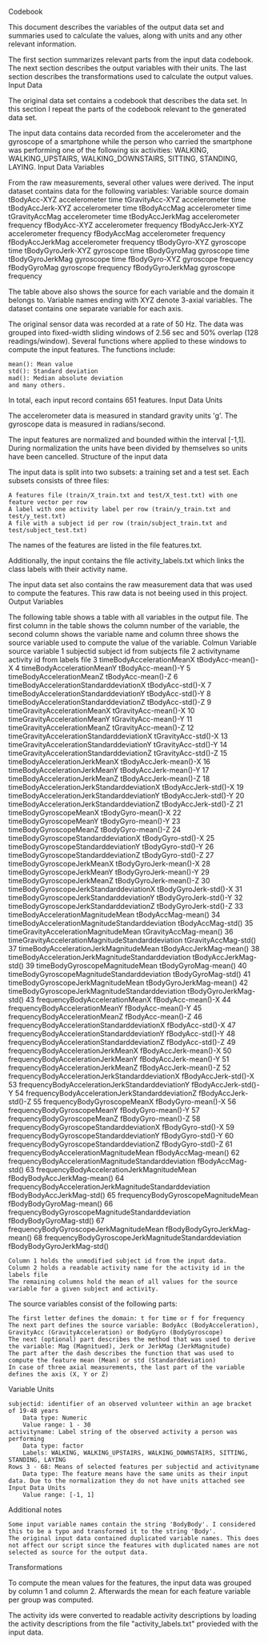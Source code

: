 

Codebook

This document describes the variables of the output data set and summaries used to calculate the values, along with units and any other relevant information.

The first section summarizes relevant parts from the input data codebook. The next section describes the output variables with their units. The last section describes the transformations used to calculate the output values.
Input Data

The original data set contains a codebook that describes the data set. In this section I repeat the parts of the codebook relevant to the generated data set.

The input data contains data recorded from the accelerometer and the gyroscope of a smartphone while the person who carried the smartphone was performing one of the following six activities: WALKING, WALKING_UPSTAIRS, WALKING_DOWNSTAIRS, SITTING, STANDING, LAYING.
Input Data Variables

From the raw measurements, several other values were derived. The input dataset contains data for the following variables:
Variable 	source 	domain
tBodyAcc-XYZ 	accelerometer 	time
tGravityAcc-XYZ 	accelerometer 	time
tBodyAccJerk-XYZ 	accelerometer 	time
tBodyAccMag 	accelerometer 	time
tGravityAccMag 	accelerometer 	time
tBodyAccJerkMag 	accelerometer 	frequency
fBodyAcc-XYZ 	accelerometer 	frequency
fBodyAccJerk-XYZ 	accelerometer 	frequency
fBodyAccMag 	accelerometer 	frequency
fBodyAccJerkMag 	accelerometer 	frequency
tBodyGyro-XYZ 	gyroscope 	time
tBodyGyroJerk-XYZ 	gyroscope 	time
tBodyGyroMag 	gyroscope 	time
tBodyGyroJerkMag 	gyroscope 	time
fBodyGyro-XYZ 	gyroscope 	frequency
fBodyGyroMag 	gyroscope 	frequency
fBodyGyroJerkMag 	gyroscope 	frequency

The table above also shows the source for each variable and the domain it belongs to. Variable names ending with XYZ denote 3-axial variables. The dataset contains one separate variable for each axis.

The original sensor data was recorded at a rate of 50 Hz. The data was grouped into fixed-width sliding windows of 2.56 sec and 50% overlap (128 readings/window). Several functions where applied to these windows to compute the input features. The functions include:

    mean(): Mean value
    std(): Standard deviation
    mad(): Median absolute deviation
    and many others.

In total, each input record contains 651 features.
Input Data Units

The accelerometer data is measured in standard gravity units 'g'. The gyroscope data is measured in radians/second.

The input features are normalized and bounded within the interval [-1,1]. During normalization the units have been divided by themselves so units have been cancelled.
Structure of the input data

The input data is split into two subsets: a training set and a test set. Each subsets consists of three files:

    A features file (train/X_train.txt and test/X_test.txt) with one feature vector per row
    A label with one activity label per row (train/y_train.txt and test/y_test.txt)
    A file with a subject id per row (train/subject_train.txt and test/subject_test.txt)

The names of the features are listed in the file features.txt.

Additionally, the input contains the file activity_labels.txt which links the class labels with their activity name.

The input data set also contains the raw measurement data that was used to compute the features. This raw data is not beeing used in this project.
Output Variables

The following table shows a table with all variables in the output file. The first column in the table shows the column number of the variable, the second column shows the variable name and column three shows the source variable used to compute the value of the variable.
Colmun 	Variable 	source variable
1 	subjectid 	subject id from subjects file
2 	activityname 	activity id from labels file
3 	timeBodyAccelerationMeanX 	tBodyAcc-mean()-X
4 	timeBodyAccelerationMeanY 	tBodyAcc-mean()-Y
5 	timeBodyAccelerationMeanZ 	tBodyAcc-mean()-Z
6 	timeBodyAccelerationStandarddeviationX 	tBodyAcc-std()-X
7 	timeBodyAccelerationStandarddeviationY 	tBodyAcc-std()-Y
8 	timeBodyAccelerationStandarddeviationZ 	tBodyAcc-std()-Z
9 	timeGravityAccelerationMeanX 	tGravityAcc-mean()-X
10 	timeGravityAccelerationMeanY 	tGravityAcc-mean()-Y
11 	timeGravityAccelerationMeanZ 	tGravityAcc-mean()-Z
12 	timeGravityAccelerationStandarddeviationX 	tGravityAcc-std()-X
13 	timeGravityAccelerationStandarddeviationY 	tGravityAcc-std()-Y
14 	timeGravityAccelerationStandarddeviationZ 	tGravityAcc-std()-Z
15 	timeBodyAccelerationJerkMeanX 	tBodyAccJerk-mean()-X
16 	timeBodyAccelerationJerkMeanY 	tBodyAccJerk-mean()-Y
17 	timeBodyAccelerationJerkMeanZ 	tBodyAccJerk-mean()-Z
18 	timeBodyAccelerationJerkStandarddeviationX 	tBodyAccJerk-std()-X
19 	timeBodyAccelerationJerkStandarddeviationY 	tBodyAccJerk-std()-Y
20 	timeBodyAccelerationJerkStandarddeviationZ 	tBodyAccJerk-std()-Z
21 	timeBodyGyroscopeMeanX 	tBodyGyro-mean()-X
22 	timeBodyGyroscopeMeanY 	tBodyGyro-mean()-Y
23 	timeBodyGyroscopeMeanZ 	tBodyGyro-mean()-Z
24 	timeBodyGyroscopeStandarddeviationX 	tBodyGyro-std()-X
25 	timeBodyGyroscopeStandarddeviationY 	tBodyGyro-std()-Y
26 	timeBodyGyroscopeStandarddeviationZ 	tBodyGyro-std()-Z
27 	timeBodyGyroscopeJerkMeanX 	tBodyGyroJerk-mean()-X
28 	timeBodyGyroscopeJerkMeanY 	tBodyGyroJerk-mean()-Y
29 	timeBodyGyroscopeJerkMeanZ 	tBodyGyroJerk-mean()-Z
30 	timeBodyGyroscopeJerkStandarddeviationX 	tBodyGyroJerk-std()-X
31 	timeBodyGyroscopeJerkStandarddeviationY 	tBodyGyroJerk-std()-Y
32 	timeBodyGyroscopeJerkStandarddeviationZ 	tBodyGyroJerk-std()-Z
33 	timeBodyAccelerationMagnitudeMean 	tBodyAccMag-mean()
34 	timeBodyAccelerationMagnitudeStandarddeviation 	tBodyAccMag-std()
35 	timeGravityAccelerationMagnitudeMean 	tGravityAccMag-mean()
36 	timeGravityAccelerationMagnitudeStandarddeviation 	tGravityAccMag-std()
37 	timeBodyAccelerationJerkMagnitudeMean 	tBodyAccJerkMag-mean()
38 	timeBodyAccelerationJerkMagnitudeStandarddeviation 	tBodyAccJerkMag-std()
39 	timeBodyGyroscopeMagnitudeMean 	tBodyGyroMag-mean()
40 	timeBodyGyroscopeMagnitudeStandarddeviation 	tBodyGyroMag-std()
41 	timeBodyGyroscopeJerkMagnitudeMean 	tBodyGyroJerkMag-mean()
42 	timeBodyGyroscopeJerkMagnitudeStandarddeviation 	tBodyGyroJerkMag-std()
43 	frequencyBodyAccelerationMeanX 	fBodyAcc-mean()-X
44 	frequencyBodyAccelerationMeanY 	fBodyAcc-mean()-Y
45 	frequencyBodyAccelerationMeanZ 	fBodyAcc-mean()-Z
46 	frequencyBodyAccelerationStandarddeviationX 	fBodyAcc-std()-X
47 	frequencyBodyAccelerationStandarddeviationY 	fBodyAcc-std()-Y
48 	frequencyBodyAccelerationStandarddeviationZ 	fBodyAcc-std()-Z
49 	frequencyBodyAccelerationJerkMeanX 	fBodyAccJerk-mean()-X
50 	frequencyBodyAccelerationJerkMeanY 	fBodyAccJerk-mean()-Y
51 	frequencyBodyAccelerationJerkMeanZ 	fBodyAccJerk-mean()-Z
52 	frequencyBodyAccelerationJerkStandarddeviationX 	fBodyAccJerk-std()-X
53 	frequencyBodyAccelerationJerkStandarddeviationY 	fBodyAccJerk-std()-Y
54 	frequencyBodyAccelerationJerkStandarddeviationZ 	fBodyAccJerk-std()-Z
55 	frequencyBodyGyroscopeMeanX 	fBodyGyro-mean()-X
56 	frequencyBodyGyroscopeMeanY 	fBodyGyro-mean()-Y
57 	frequencyBodyGyroscopeMeanZ 	fBodyGyro-mean()-Z
58 	frequencyBodyGyroscopeStandarddeviationX 	fBodyGyro-std()-X
59 	frequencyBodyGyroscopeStandarddeviationY 	fBodyGyro-std()-Y
60 	frequencyBodyGyroscopeStandarddeviationZ 	fBodyGyro-std()-Z
61 	frequencyBodyAccelerationMagnitudeMean 	fBodyAccMag-mean()
62 	frequencyBodyAccelerationMagnitudeStandarddeviation 	fBodyAccMag-std()
63 	frequencyBodyAccelerationJerkMagnitudeMean 	fBodyBodyAccJerkMag-mean()
64 	frequencyBodyAccelerationJerkMagnitudeStandarddeviation 	fBodyBodyAccJerkMag-std()
65 	frequencyBodyGyroscopeMagnitudeMean 	fBodyBodyGyroMag-mean()
66 	frequencyBodyGyroscopeMagnitudeStandarddeviation 	fBodyBodyGyroMag-std()
67 	frequencyBodyGyroscopeJerkMagnitudeMean 	fBodyBodyGyroJerkMag-mean()
68 	frequencyBodyGyroscopeJerkMagnitudeStandarddeviation 	fBodyBodyGyroJerkMag-std()

    Column 1 holds the unmodified subject id from the input data.
    Column 2 holds a readable activity name for the activity id in the labels file
    The remaining columns hold the mean of all values for the source variable for a given subject and activity.

The source variables consist of the following parts:

    The first letter defines the domain: t for time or f for frequency
    The next part defines the source variable: BodyAcc (BodyAcceleration), GravityAcc (GravityAcceleration) or BodyGyro (BodyGyroscope)
    The next (optional) part describes the method that was used to derive the variable: Mag (Magnitued), Jerk or JerkMag (JerkMagnitude)
    The part after the dash describes the function that was used to compute the feature mean (Mean) or std (Standarddeviation)
    In case of three axial measurements, the last part of the variable defines the axis (X, Y or Z)

Variable Units

    subjectid: identifier of an observed volunteer within an age bracket of 19-48 years
        Data type: Numeric
        Value range: 1 - 30
    activityname: Label string of the observed activity a person was performing
        Data type: factor
        Labels: WALKING, WALKING_UPSTAIRS, WALKING_DOWNSTAIRS, SITTING, STANDING, LAYING
    Rows 3 - 68: Means of selected features per subjectid and activityname
        Data type: The feature means have the same units as their input data. Due to the normalization they do not have units attached see Input Data Units
        Value range: [-1, 1]

Additional notes

    Some input variable names contain the string 'BodyBody'. I considered this to be a typo and transformed it to the string 'Body'.
    The original input data contained duplicated variable names. This does not affect our script since the features with duplicated names are not selected as source for the output data.

Transformations

To compute the mean values for the features, the input data was grouped by column 1 and column 2. Afterwards the mean for each feature variable per group was computed.

The activity ids were converted to readable activity descriptions by loading the activity descriptions from the file "activity_labels.txt" provieded with the input data.

